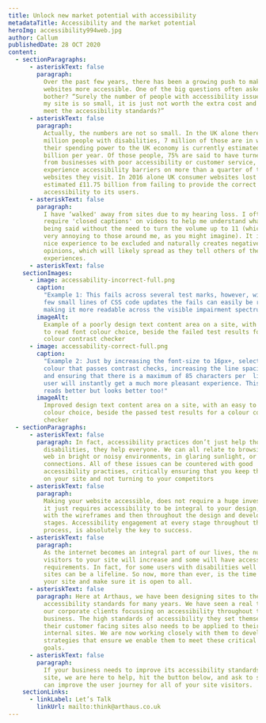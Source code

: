 ```yaml
---
title: Unlock new market potential with accessibility
metadataTitle: Accessibility and the market potential
heroImg: accessibility994web.jpg
author: Callum
publishedDate: 28 OCT 2020
content:
  - sectionParagraphs:
      - asteriskText: false
        paragraph:
          Over the past few years, there has been a growing push to make
          websites more accessible. One of the big questions often asked is, why
          bother? “Surely the number of people with accessibility issues viewing
          my site is so small, it is just not worth the extra cost and effort to
          meet the accessibility standards?”
      - asteriskText: false
        paragraph:
          Actually, the numbers are not so small. In the UK alone there are 12
          million people with disabilities, 7 million of those are in work, and
          their spending power to the UK economy is currently estimated at £250
          billion per year. Of those people, 75% are said to have turned away
          from businesses with poor accessibility or customer service, and 73%
          experience accessibility barriers on more than a quarter of the
          websites they visit. In 2016 alone UK consumer websites lost an
          estimated £11.75 billion from failing to provide the correct level of
          accessibility to its users.
      - asteriskText: false
        paragraph:
          I have ‘walked' away from sites due to my hearing loss. I often
          require 'closed captions' on videos to help me understand what is
          being said without the need to turn the volume up to 11 (which can be
          very annoying to those around me, as you might imagine). It is never a
          nice experience to be excluded and naturally creates negative
          opinions, which will likely spread as they tell others of their
          experiences.
      - asteriskText: false
    sectionImages:
      - image: accessability-incorrect-full.png
        caption:
          "Example 1: This fails across several test marks, however, with just a
          few small lines of CSS code updates the fails can easily be rectified
          making it more readable across the visible impairment spectrum."
        imageAlt:
          Example of a poorly design text content area on a site, with difficult
          to read font colour choice, beside the failed test results for a
          colour contrast checker
      - image: accessability-correct-full.png
        caption:
          "Example 2: Just by increasing the font-size to 16px+, selecting a font
          colour that passes contrast checks, increasing the line spacing to 1.5
          and ensuring that there is a maximum of 85 characters per  line, the
          user will instantly get a much more pleasant experience. This not only
          reads better but looks better too!"
        imageAlt:
          Improved design text content area on a site, with an easy to read font
          colour choice, beside the passed test results for a colour contrast
          checker
  - sectionParagraphs:
      - asteriskText: false
        paragraph: In fact, accessibility practices don’t just help those with
          disabilities, they help everyone. We can all relate to browsing the
          web in bright or noisy environments, in glaring sunlight, or on slower
          connections. All of these issues can be countered with good
          accessibility practises, critically ensuring that you keep the traffic
          on your site and not turning to your competitors
      - asteriskText: false
        paragraph:
          Making your website accessible, does not require a huge investment,
          it just requires accessibility to be integral to your design, starting
          with the wireframes and then throughout the design and development
          stages. Accessibility engagement at every stage throughout the
          process, is absolutely the key to success.
      - asteriskText: false
        paragraph:
          As the internet becomes an integral part of our lives, the number of
          visitors to your site will increase and some will have accessibility
          requirements. In fact, for some users with disabilities well designed
          sites can be a lifeline. So now, more than ever, is the time to review
          your site and make sure it is open to all.
      - asteriskText: false
        paragraph: Here at Arthaus, we have been designing sites to the latest
          accessibility standards for many years. We have seen a real trend in
          our corporate clients focussing on accessibility throughout their
          business. The high standards of accessibility they set themselves for
          their customer facing sites also needs to be applied to their own
          internal sites. We are now working closely with them to develop
          strategies that ensure we enable them to meet these critical business
          goals.
      - asteriskText: false
        paragraph:
          If your business needs to improve its accessibility standards on your
          site, we are here to help, hit the button below, and ask to see how we
          can improve the user journey for all of your site visitors.
    sectionLinks:
      - linkLabel: Let’s Talk
        linkUrl: mailto:think@arthaus.co.uk
---
```

